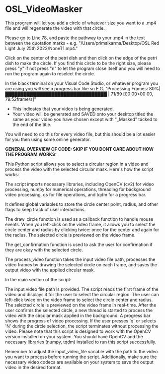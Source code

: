 # OSL_VideoMasker
This program will let you add a circle of whatever size you want to a .mp4 file and will regenerate the video with that circle. 


Please go to Line 78, and paste the pathway to your .mp4 in the text between the quotation marks - e.g. "/Users/primalkarma/Desktop/OSL Red Light July 25th 2023/NoneT1.mp4."

Click on the center of the petri dish and then click on the edge of the petri dish to make the circle. If you find this circle to be the right size, please press "y" if not press "n" to let the program close itself and you will need to run the program again to reselect the circle. 

In the black terminal on your Visual Code Studio, or whatever program you are using you will see a progress bar like so E.G. "Processing Frames:  80%|█████████████████████████████████         | 71/89 [00:00<00:00, 79.52frame/s]" 

- This indicates that your video is being generated.
- Your video will be generated and SAVED onto your desktop titled the same as your video you have chosen except with "_Masked" tacked to the end of the title.

You will need to do this for every video file, but this should be a lot easier for you then using some online generator. 





**GENERAL OVERVIEW OF CODE: SKIP IF YOU DONT CARE ABOUT HOW THE PROGRAM WORKS:**

This Python script allows you to select a circular region in a video and process the video with the selected circular mask. Here's how the script works:

The script imports necessary libraries, including OpenCV (cv2) for video processing, numpy for numerical operations, threading for background video processing, os for file operations, and tqdm for a progress bar.

It defines global variables to store the circle center point, radius, and other flags to keep track of user interactions.

The draw_circle function is used as a callback function to handle mouse events. When you left-click on the video frame, it allows you to select the circle center and radius by clicking twice: once for the center and again for the radius. The selected circle is previewed on the video frame.

The get_confirmation function is used to ask the user for confirmation if they are okay with the selected circle.

The process_video function takes the input video file path, processes the video frames by drawing the selected circle on each frame, and saves the output video with the applied circular mask.

In the main section of the script:

The input video file path is provided.
The script reads the first frame of the video and displays it for the user to select the circular region.
The user can left-click twice on the video frame to select the circle center and radius. The selected circle is previewed on the video frame in real-time.
After the user confirms the selected circle, a new thread is started to process the video with the circular mask applied in the background. A progress bar shows the progress of video processing.
If the user presses 'q' or selects 'N' during the circle selection, the script terminates without processing the video.
Please note that this script is designed to work with the OpenCV version installed on your system. You should have OpenCV and the necessary libraries (numpy, tqdm) installed to run this script successfully.

Remember to adjust the input_video_file variable with the path to the video you want to process before running the script. Additionally, make sure the necessary video codecs are available on your system to save the output video in the desired format.


